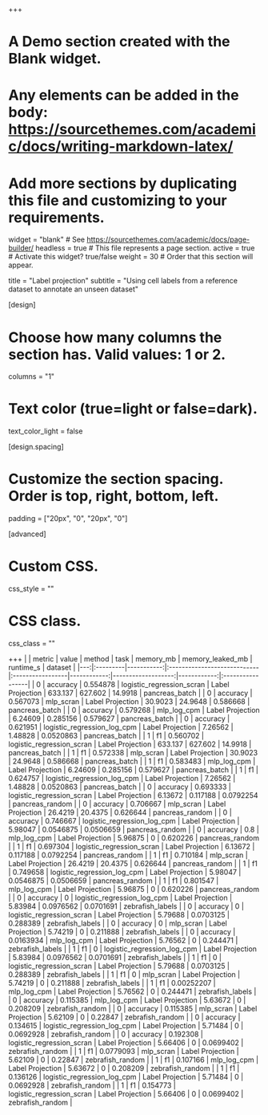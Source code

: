 +++
# A Demo section created with the Blank widget.
# Any elements can be added in the body: https://sourcethemes.com/academic/docs/writing-markdown-latex/
# Add more sections by duplicating this file and customizing to your requirements.

widget = "blank"  # See https://sourcethemes.com/academic/docs/page-builder/
headless = true  # This file represents a page section.
active = true  # Activate this widget? true/false
weight = 30  # Order that this section will appear.

title = "Label projection"
subtitle = "Using cell labels from a reference dataset to annotate an unseen dataset"

[design]
  # Choose how many columns the section has. Valid values: 1 or 2.
  columns = "1"


  # Text color (true=light or false=dark).
  text_color_light = false

[design.spacing]
  # Customize the section spacing. Order is top, right, bottom, left.
  padding = ["20px", "0", "20px", "0"]

[advanced]
 # Custom CSS.
 css_style = ""

 # CSS class.
 css_class = ""

+++
|    | metric   |      value | method                      | task             |   memory_mb |   memory_leaked_mb |   runtime_s | dataset          |
|---:|:---------|-----------:|:----------------------------|:-----------------|------------:|-------------------:|------------:|:-----------------|
|  0 | accuracy | 0.554878   | logistic_regression_scran   | Label Projection |   633.137   |        627.602     |  14.9918    | pancreas_batch   |
|  0 | accuracy | 0.567073   | mlp_scran                   | Label Projection |    30.9023  |         24.9648    |   0.586668  | pancreas_batch   |
|  0 | accuracy | 0.579268   | mlp_log_cpm                 | Label Projection |     6.24609 |          0.285156  |   0.579627  | pancreas_batch   |
|  0 | accuracy | 0.621951   | logistic_regression_log_cpm | Label Projection |     7.26562 |          1.48828   |   0.0520863 | pancreas_batch   |
|  1 | f1       | 0.560702   | logistic_regression_scran   | Label Projection |   633.137   |        627.602     |  14.9918    | pancreas_batch   |
|  1 | f1       | 0.572338   | mlp_scran                   | Label Projection |    30.9023  |         24.9648    |   0.586668  | pancreas_batch   |
|  1 | f1       | 0.583483   | mlp_log_cpm                 | Label Projection |     6.24609 |          0.285156  |   0.579627  | pancreas_batch   |
|  1 | f1       | 0.624757   | logistic_regression_log_cpm | Label Projection |     7.26562 |          1.48828   |   0.0520863 | pancreas_batch   |
|  0 | accuracy | 0.693333   | logistic_regression_scran   | Label Projection |     6.13672 |          0.117188  |   0.0792254 | pancreas_random  |
|  0 | accuracy | 0.706667   | mlp_scran                   | Label Projection |    26.4219  |         20.4375    |   0.626644  | pancreas_random  |
|  0 | accuracy | 0.746667   | logistic_regression_log_cpm | Label Projection |     5.98047 |          0.0546875 |   0.0506659 | pancreas_random  |
|  0 | accuracy | 0.8        | mlp_log_cpm                 | Label Projection |     5.96875 |          0         |   0.620226  | pancreas_random  |
|  1 | f1       | 0.697304   | logistic_regression_scran   | Label Projection |     6.13672 |          0.117188  |   0.0792254 | pancreas_random  |
|  1 | f1       | 0.710184   | mlp_scran                   | Label Projection |    26.4219  |         20.4375    |   0.626644  | pancreas_random  |
|  1 | f1       | 0.749658   | logistic_regression_log_cpm | Label Projection |     5.98047 |          0.0546875 |   0.0506659 | pancreas_random  |
|  1 | f1       | 0.801547   | mlp_log_cpm                 | Label Projection |     5.96875 |          0         |   0.620226  | pancreas_random  |
|  0 | accuracy | 0          | logistic_regression_log_cpm | Label Projection |     5.83984 |          0.0976562 |   0.0701691 | zebrafish_labels |
|  0 | accuracy | 0          | logistic_regression_scran   | Label Projection |     5.79688 |          0.0703125 |   0.288389  | zebrafish_labels |
|  0 | accuracy | 0          | mlp_scran                   | Label Projection |     5.74219 |          0         |   0.211888  | zebrafish_labels |
|  0 | accuracy | 0.0163934  | mlp_log_cpm                 | Label Projection |     5.76562 |          0         |   0.244471  | zebrafish_labels |
|  1 | f1       | 0          | logistic_regression_log_cpm | Label Projection |     5.83984 |          0.0976562 |   0.0701691 | zebrafish_labels |
|  1 | f1       | 0          | logistic_regression_scran   | Label Projection |     5.79688 |          0.0703125 |   0.288389  | zebrafish_labels |
|  1 | f1       | 0          | mlp_scran                   | Label Projection |     5.74219 |          0         |   0.211888  | zebrafish_labels |
|  1 | f1       | 0.00252207 | mlp_log_cpm                 | Label Projection |     5.76562 |          0         |   0.244471  | zebrafish_labels |
|  0 | accuracy | 0.115385   | mlp_log_cpm                 | Label Projection |     5.63672 |          0         |   0.208209  | zebrafish_random |
|  0 | accuracy | 0.115385   | mlp_scran                   | Label Projection |     5.62109 |          0         |   0.22847   | zebrafish_random |
|  0 | accuracy | 0.134615   | logistic_regression_log_cpm | Label Projection |     5.71484 |          0         |   0.0692928 | zebrafish_random |
|  0 | accuracy | 0.192308   | logistic_regression_scran   | Label Projection |     5.66406 |          0         |   0.0699402 | zebrafish_random |
|  1 | f1       | 0.0779093  | mlp_scran                   | Label Projection |     5.62109 |          0         |   0.22847   | zebrafish_random |
|  1 | f1       | 0.107166   | mlp_log_cpm                 | Label Projection |     5.63672 |          0         |   0.208209  | zebrafish_random |
|  1 | f1       | 0.136126   | logistic_regression_log_cpm | Label Projection |     5.71484 |          0         |   0.0692928 | zebrafish_random |
|  1 | f1       | 0.154773   | logistic_regression_scran   | Label Projection |     5.66406 |          0         |   0.0699402 | zebrafish_random |
